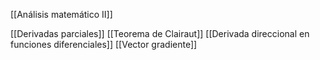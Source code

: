[[Análisis matemático II]]

[[Derivadas parciales]]
[[Teorema de Clairaut]]
[[Derivada direccional en funciones diferenciales]]
[[Vector gradiente]]
